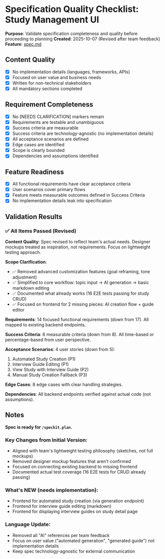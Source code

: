 # Specification Quality Checklist: Study Management UI

**Purpose**: Validate specification completeness and quality before proceeding to planning
**Created**: 2025-10-07 (Revised after team feedback)
**Feature**: [spec.md](../spec.md)

## Content Quality

- [x] No implementation details (languages, frameworks, APIs)
- [x] Focused on user value and business needs
- [x] Written for non-technical stakeholders
- [x] All mandatory sections completed

## Requirement Completeness

- [x] No [NEEDS CLARIFICATION] markers remain
- [x] Requirements are testable and unambiguous
- [x] Success criteria are measurable
- [x] Success criteria are technology-agnostic (no implementation details)
- [x] All acceptance scenarios are defined
- [x] Edge cases are identified
- [x] Scope is clearly bounded
- [x] Dependencies and assumptions identified

## Feature Readiness

- [x] All functional requirements have clear acceptance criteria
- [x] User scenarios cover primary flows
- [x] Feature meets measurable outcomes defined in Success Criteria
- [x] No implementation details leak into specification

## Validation Results

### ✅ All Items Passed (Revised)

**Content Quality**: Spec revised to reflect team's actual needs. Designer mockups treated as inspiration, not requirements. Focus on lightweight testing approach.

**Scope Clarification**:
- ✅ Removed advanced customization features (goal reframing, tone adjustment)
- ✅ Simplified to core workflow: topic input → AI generation → basic markdown editing
- ✅ Documented what already works (16 E2E tests passing for study CRUD)
- ✅ Focused on frontend for 2 missing pieces: AI creation flow + guide editor

**Requirements**: 14 focused functional requirements (down from 17). All mapped to existing backend endpoints.

**Success Criteria**: 6 measurable criteria (down from 8). All time-based or percentage-based from user perspective.

**Acceptance Scenarios**: 4 user stories (down from 5):
1. Automated Study Creation (P1)
2. Interview Guide Editing (P1)
3. View Study with Interview Guide (P2)
4. Manual Study Creation Fallback (P3)

**Edge Cases**: 8 edge cases with clear handling strategies.

**Dependencies**: All backend endpoints verified against actual code (not assumptions).

## Notes

**Spec is ready for `/speckit.plan`.**

### Key Changes from Initial Version:
- Aligned with team's lightweight testing philosophy (sketches, not full mockups)
- Removed designer mockup features that aren't confirmed
- Focused on connecting existing backend to missing frontend
- Documented actual test coverage (16 E2E tests for CRUD already passing)

### What's NEW (needs implementation):
- Frontend for automated study creation (via generation endpoint)
- Frontend for interview guide editing (markdown)
- Frontend for displaying interview guides on study detail page

### Language Update:
- Removed all "AI" references per team feedback
- Focus on user value ("automated generation", "generated guide") not implementation details
- Keep spec technology-agnostic for external communication
